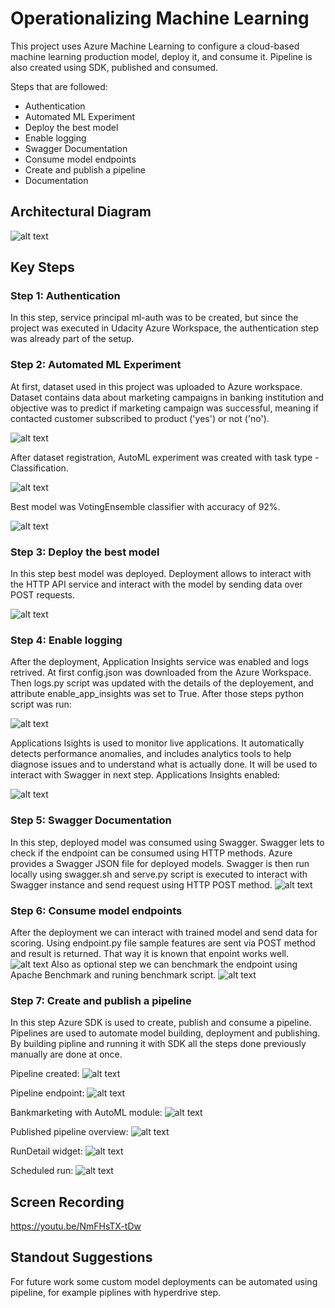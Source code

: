 # Operationalizing Machine Learning

This project uses Azure Machine Learning to configure a cloud-based machine learning production model, deploy it, and consume it. Pipeline is also created using SDK, published and consumed.

Steps that are followed:

* Authentication
* Automated ML Experiment  
* Deploy the best model
* Enable logging  
* Swagger Documentation
* Consume model endpoints  
* Create and publish a pipeline  
* Documentation


## Architectural Diagram
![alt text](pics/architecture.png)

## Key Steps
### Step 1: Authentication
In this step, service principal ml-auth was to be created, but since the project was executed in Udacity Azure Workspace, the authentication step was already part of the setup.
### Step 2: Automated ML Experiment
At first, dataset used in this project was uploaded to Azure workspace. Dataset contains data about marketing campaigns in banking institution and objective was to predict if marketing campaign was successful, meaning if contacted customer subscribed to product ('yes') or not ('no').

![alt text](pics/data_upload.png)

After dataset registration, AutoML experiment was created with task type - Classification. 

![alt text](pics/best_model_1.png)

Best model was VotingEnsemble classifier with accuracy of 92%.

![alt text](pics/best_model_2.png)

### Step 3: Deploy the best model
In this step best model was deployed. Deployment allows to interact with the HTTP API service and interact with the model by sending data over POST requests.

![alt text](pics/deploy.png)

### Step 4: Enable logging
After the deployment, Application Insights service was enabled and logs retrived. At first config.json was downloaded from the Azure Workspace. Then logs.py script was updated with the details of the deployement, and attribute enable_app_insights was set to True. After those steps python script was run:

![alt text](pics/logs_py.png)

Applications Isights is used to monitor live applications. It automatically detects performance anomalies, and includes analytics tools to help diagnose issues and to understand what is actually done. It will be used to interact with Swagger in next step.
Applications Insights enabled:

![alt text](pics/app_ins.png)
### Step 5: Swagger Documentation
In this step, deployed model was consumed using Swagger. Swagger lets to check if the endpoint can be consumed using HTTP methods. Azure provides a Swagger JSON file for deployed models. Swagger is then run locally using swagger.sh and serve.py script is executed to interact with Swagger instance and send request using HTTP POST method. 
![alt text](pics/sw.png)
### Step 6: Consume model endpoints
After the deployment we can interact with trained model and send data for scoring. Using endpoint.py file sample features are sent via POST method and result is returned. That way it is known that enpoint works well.
![alt text](pics/resp.png)
Also as optional step we can benchmark the endpoint using Apache Benchmark and runing benchmark script.
![alt text](pics/benchmark.png)
### Step 7: Create and publish a pipeline
In this step Azure SDK is used to create, publish and consume a pipeline. Pipelines are used to automate model building, deployment and publishing. By building pipline and running it with SDK all the steps done previously manually are done at once. 

Pipeline created:
![alt text](pics/pipeline_created.png)

Pipeline endpoint:
![alt text](pics/pipeline_endpoint.png)

Bankmarketing with AutoML module:
![alt text](pics/bankmkt_automl.png)

Published pipeline overview:
![alt text](pics/overview_active.png)

RunDetail widget:
![alt text](pics/widget.png)

Scheduled run:
![alt text](pics/sched_run.png)

## Screen Recording
https://youtu.be/NmFHsTX-tDw

## Standout Suggestions
For future work some custom model deployments can be automated using pipeline, for example piplines with hyperdrive step. 

